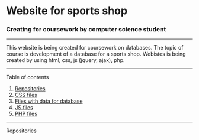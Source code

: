 # Website for sports shop
### Creating for coursework by computer science student

________
This website is being created for coursework on databases. The topic of course is development of a database for a sports shop. Webistes is being created by using html, css, js (jquery, ajax), php.
________

Table of contents
1. [Repositories](repositories)
2. [CSS files](css)
3. [Files with data for database](data)
4. [JS files](js)
5. [PHP files](php)
________

<a name="repositories">Repositories</a>
